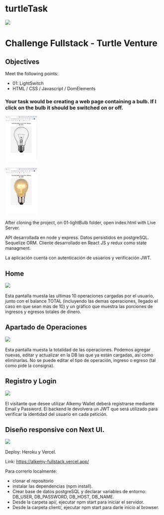 # turtleTask
<p align='left'>
    <img src='https://media-exp1.licdn.com/dms/image/C511BAQEmaxJnH-ZtAA/company-background_10000/0/1556527668231?e=1653768000&v=beta&t=l1YvlbN_dN9yX5BmbuiqHBf7ZBeYmk4P_FpFmoaOAik' </img>
</p>

# Challenge Fullstack - Turtle Venture

## Objectives
Meet the following points:
- 01: LightSwitch
- HTML / CSS / Javascript / DomElements
### Your task would be creating a web page containing a bulb. If I click on the bulb it should be switched on or off.
<p align="left">
  <img height="150"  src="./lightBulbOff.png" />
</p>
<p align="left">
  <img height="150"  src="./lightBulbOn.png" />
</p>

After cloning the project, on 01-lightBulb folder, open index.html with Live Server.


API desarrollada en node y express.
Datos persistidos en postgreSQL. Sequelize ORM.
Cliente desarrollado en React JS y redux como state managment. 



La aplicación cuenta con autenticación de usuarios y verificación JWT.  

## Home
<p align="left">
  <img height="150"  src="./tablet_home.png" />
</p>
Esta pantalla muesta las ultimas 10 operaciones cargadas por el usuario, junto con el balance TOTAL (incluyendo las demas operaciones, llegado el caso en que sean mas de 10) y un gráfico que muestra las porciones de ingresos y egresos totales de dinero.

## Apartado de Operaciones
<p align="left">
  <img height="150"  src="./tablet_ops.png" />
</p>
Esta pantalla muesta la totalidad de las operaciones. Podemos agregar nuevas, editar y actualizar en la DB las que ya están cargadas, así como eliminarlas. No se puede editar el tipo de operación, ingreso o egreso (tal como pide la consigna).

## Registro y Login 
<p align="left">
  <img height="150"  src="./mobile_register.png" />
</p>
El visitante que desee utilizar Alkemy Wallet deberá registrarse mediante Email y Password. El backend le devolvera un JWT que será utilizado para verificar la identidad del usuario en cada petición.

## Diseño responsive con Next UI. 
<p align="left">
  <img height="150"  src="./tablet_delete.png" />
</p>

Deploy: Heroku y Vercel.

Link:
<a href="https://alkemy-fullstack.vercel.app/">https://alkemy-fullstack.vercel.app/</a>


Para correrlo localmente:
- clonar el repositorio
- instalar las dependencias (npm install).
- Crear base de datos postgreSQL y declarar variables de entorno: DB_USER, DB_PASSWORD, DB_HOST, DB_NAME.  
- Desde la carpeta api/, ejecutar npm start para iniciar el servidor. 
- Desde la carpeta client/, ejecutar npm start para darle inicio al browser. 

